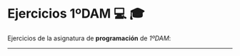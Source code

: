 # Ejercicios 1ºDAM :computer: :mortar_board:

Ejercicios de la asignatura de **programación** de *1ºDAM*:

------------------------------------------------------------
